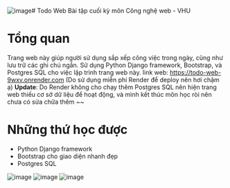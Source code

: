 ![image](https://github.com/tbrsnghh/Todo_web/assets/142621020/6d7a5782-2995-4554-ae45-c25e8751af49)# Todo Web
Bài tập cuối kỳ môn Công nghệ web - VHU
# Tổng quan
Trang web này giúp người sử dụng sắp xếp công việc trong ngày, cũng như lưu trữ các ghi chú ngắn.
Sử dụng Python Django framework, Bootstrap, và Postgres SQL cho việc lập trình trang web này.
link web: https://todo-web-9wxv.onrender.com (Do sử dụng miễn phí Render để deploy nên hơi chậm ạ)
**Update**: Do Render không cho chạy thêm Postgres SQL nên hiện trang web thiếu cơ sở dữ liệu để hoạt động, và mình kết thúc môn học ròi nên chưa có sửa chữa thêm ~~
# Những thứ học được
* Python Django framework
* Bootstrap cho giao diện nhanh đẹp
* Postgres SQL

![image](https://github.com/tbrsnghh/Todo_web/assets/142621020/2cecf274-bfc2-444c-93dc-dfe730f946df)
![image](https://github.com/tbrsnghh/Todo_web/assets/142621020/6759d21f-23b9-45ea-ad41-f5fd7221d13d)
![image](https://github.com/tbrsnghh/Todo_web/assets/142621020/0045ccbc-fa30-4233-b5b2-3564b73b7565)



